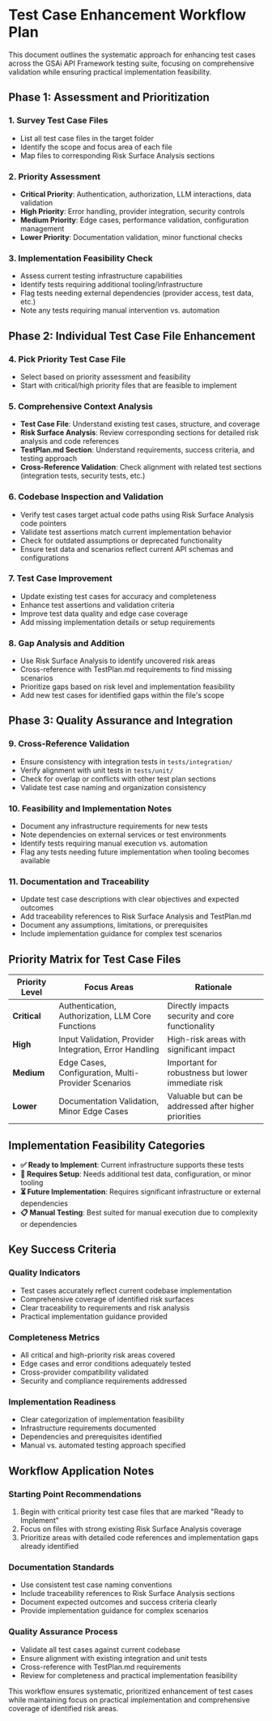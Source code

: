 # **Test Case Enhancement Workflow Plan**

This document outlines the systematic approach for enhancing test cases across the GSAi API Framework testing suite, focusing on comprehensive validation while ensuring practical implementation feasibility.

## **Phase 1: Assessment and Prioritization**

### **1. Survey Test Case Files**
- List all test case files in the target folder
- Identify the scope and focus area of each file
- Map files to corresponding Risk Surface Analysis sections

### **2. Priority Assessment**
- **Critical Priority**: Authentication, authorization, LLM interactions, data validation
- **High Priority**: Error handling, provider integration, security controls
- **Medium Priority**: Edge cases, performance validation, configuration management
- **Lower Priority**: Documentation validation, minor functional checks

### **3. Implementation Feasibility Check**
- Assess current testing infrastructure capabilities
- Identify tests requiring additional tooling/infrastructure
- Flag tests needing external dependencies (provider access, test data, etc.)
- Note any tests requiring manual intervention vs. automation

## **Phase 2: Individual Test Case File Enhancement**

### **4. Pick Priority Test Case File**
- Select based on priority assessment and feasibility
- Start with critical/high priority files that are feasible to implement

### **5. Comprehensive Context Analysis**
- **Test Case File**: Understand existing test cases, structure, and coverage
- **Risk Surface Analysis**: Review corresponding sections for detailed risk analysis and code references
- **TestPlan.md Section**: Understand requirements, success criteria, and testing approach
- **Cross-Reference Validation**: Check alignment with related test sections (integration tests, security tests, etc.)

### **6. Codebase Inspection and Validation**
- Verify test cases target actual code paths using Risk Surface Analysis code pointers
- Validate test assertions match current implementation behavior
- Check for outdated assumptions or deprecated functionality
- Ensure test data and scenarios reflect current API schemas and configurations

### **7. Test Case Improvement**
- Update existing test cases for accuracy and completeness
- Enhance test assertions and validation criteria
- Improve test data quality and edge case coverage
- Add missing implementation details or setup requirements

### **8. Gap Analysis and Addition**
- Use Risk Surface Analysis to identify uncovered risk areas
- Cross-reference with TestPlan.md requirements to find missing scenarios
- Prioritize gaps based on risk level and implementation feasibility
- Add new test cases for identified gaps within the file's scope

## **Phase 3: Quality Assurance and Integration**

### **9. Cross-Reference Validation**
- Ensure consistency with integration tests in `tests/integration/`
- Verify alignment with unit tests in `tests/unit/`
- Check for overlap or conflicts with other test plan sections
- Validate test case naming and organization consistency

### **10. Feasibility and Implementation Notes**
- Document any infrastructure requirements for new tests
- Note dependencies on external services or test environments
- Identify tests requiring manual execution vs. automation
- Flag any tests needing future implementation when tooling becomes available

### **11. Documentation and Traceability**
- Update test case descriptions with clear objectives and expected outcomes
- Add traceability references to Risk Surface Analysis and TestPlan.md
- Document any assumptions, limitations, or prerequisites
- Include implementation guidance for complex test scenarios

## **Priority Matrix for Test Case Files**

| Priority Level | Focus Areas | Rationale |
|---------------|-------------|-----------|
| **Critical** | Authentication, Authorization, LLM Core Functions | Directly impacts security and core functionality |
| **High** | Input Validation, Provider Integration, Error Handling | High-risk areas with significant impact |
| **Medium** | Edge Cases, Configuration, Multi-Provider Scenarios | Important for robustness but lower immediate risk |
| **Lower** | Documentation Validation, Minor Edge Cases | Valuable but can be addressed after higher priorities |

## **Implementation Feasibility Categories**

- **✅ Ready to Implement**: Current infrastructure supports these tests
- **🔧 Requires Setup**: Needs additional test data, configuration, or minor tooling
- **⏳ Future Implementation**: Requires significant infrastructure or external dependencies
- **📋 Manual Testing**: Best suited for manual execution due to complexity or dependencies

## **Key Success Criteria**

### **Quality Indicators**
- Test cases accurately reflect current codebase implementation
- Comprehensive coverage of identified risk surfaces
- Clear traceability to requirements and risk analysis
- Practical implementation guidance provided

### **Completeness Metrics**
- All critical and high-priority risk areas covered
- Edge cases and error conditions adequately tested
- Cross-provider compatibility validated
- Security and compliance requirements addressed

### **Implementation Readiness**
- Clear categorization of implementation feasibility
- Infrastructure requirements documented
- Dependencies and prerequisites identified
- Manual vs. automated testing approach specified

## **Workflow Application Notes**

### **Starting Point Recommendations**
1. Begin with critical priority test case files that are marked "Ready to Implement"
2. Focus on files with strong existing Risk Surface Analysis coverage
3. Prioritize areas with detailed code references and implementation gaps already identified

### **Documentation Standards**
- Use consistent test case naming conventions
- Include traceability references to Risk Surface Analysis sections
- Document expected outcomes and success criteria clearly
- Provide implementation guidance for complex scenarios

### **Quality Assurance Process**
- Validate all test cases against current codebase
- Ensure alignment with existing integration and unit tests
- Cross-reference with TestPlan.md requirements
- Review for completeness and practical implementation feasibility

This workflow ensures systematic, prioritized enhancement of test cases while maintaining focus on practical implementation and comprehensive coverage of identified risk areas.